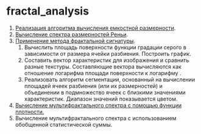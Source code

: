 # fractal_analysis

1. [Реализация алгоритма вычисления емкостной размерности](https://nbviewer.jupyter.org/github/kuparez/fractal_analysis/blob/master/capacitarian_dimension.ipynb).
2. [Вычисление спектра размерностей Реньи](https://nbviewer.jupyter.org/github/kuparez/fractal_analysis/blob/master/rényi_spec_dim.ipynb). 
3. [Применение метода фрактальной сигнатуры](https://nbviewer.jupyter.org/github/kuparez/fractal_analysis/blob/master/fractal_signature.ipynb).
    1. Вычислить площадь поверхности функции градации серого в зависимости от размера ячейки разбиения. Построить график.
    2. Составить вектор характеристик для изображения и сравнить разные текстуры. Составляющие вектора вычисляются как отношение логарифма площади поверхности к логарифму .
    3. Реализовать алгоритм сегментации, основанный на вычислении площадей ячеек разбиения (или их размерностей) и объединении в подмножество ячеек с близкими значениями характеристик. Диапазон значений показывается цветом.
4. [Вычисление мультифрактального спектра с помощью функции плотности.](https://nbviewer.jupyter.org/github/kuparez/fractal_analysis/blob/master/multifractal%20specter%20with%20density%20function.ipynb)
5. Вычисление мультифрактального спектра с использованием обобщенной статистической суммы.